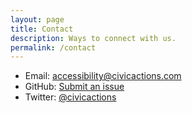 ```yaml
---
layout: page
title: Contact
description: Ways to connect with us.
permalink: /contact
---
```


* Email: [accessibility@civicactions.com](mailto:accessibility@civicactions.com)
* GitHub: [Submit an issue](https://github.com/CivicActions/accessibility/issues)
* Twitter: [@civicactions](https://twitter.com/civicactions)
